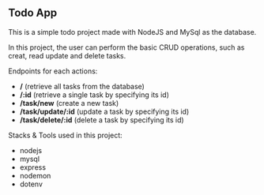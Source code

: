 ## Todo App

This is a simple todo project made with NodeJS and MySql as the database.

In this project, the user can perform the basic CRUD operations, such as creat, read update and delete tasks.

Endpoints for each actions:

- **/** (retrieve all tasks from the database)
- **/:id** (retrieve a single task by specifying its id)
- **/task/new** (create a new task)
- **/task/update/:id** (update a task by specifying its id)
- **/task/delete/:id** (delete a task by specifying its id)

Stacks & Tools used in this project:

- nodejs
- mysql
- express
- nodemon
- dotenv
